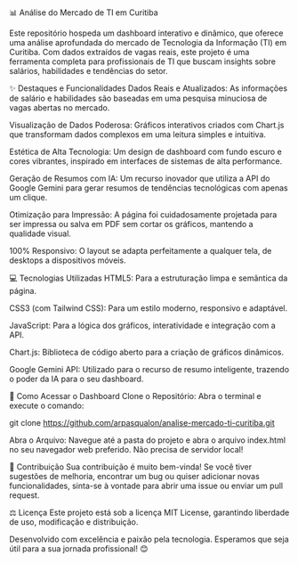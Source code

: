 📊 Análise do Mercado de TI em Curitiba

Este repositório hospeda um dashboard interativo e dinâmico, que oferece uma análise aprofundada do mercado de Tecnologia da Informação (TI) em Curitiba. Com dados extraídos de vagas reais, este projeto é uma ferramenta completa para profissionais de TI que buscam insights sobre salários, habilidades e tendências do setor.

✨ Destaques e Funcionalidades
Dados Reais e Atualizados: As informações de salário e habilidades são baseadas em uma pesquisa minuciosa de vagas abertas no mercado.

Visualização de Dados Poderosa: Gráficos interativos criados com Chart.js que transformam dados complexos em uma leitura simples e intuitiva.

Estética de Alta Tecnologia: Um design de dashboard com fundo escuro e cores vibrantes, inspirado em interfaces de sistemas de alta performance.

Geração de Resumos com IA: Um recurso inovador que utiliza a API do Google Gemini para gerar resumos de tendências tecnológicas com apenas um clique.

Otimização para Impressão: A página foi cuidadosamente projetada para ser impressa ou salva em PDF sem cortar os gráficos, mantendo a qualidade visual.

100% Responsivo: O layout se adapta perfeitamente a qualquer tela, de desktops a dispositivos móveis.

💻 Tecnologias Utilizadas
HTML5: Para a estruturação limpa e semântica da página.

CSS3 (com Tailwind CSS): Para um estilo moderno, responsivo e adaptável.

JavaScript: Para a lógica dos gráficos, interatividade e integração com a API.

Chart.js: Biblioteca de código aberto para a criação de gráficos dinâmicos.

Google Gemini API: Utilizado para o recurso de resumo inteligente, trazendo o poder da IA para o seu dashboard.

🚀 Como Acessar o Dashboard
Clone o Repositório:
Abra o terminal e execute o comando:

git clone https://github.com/arpasqualon/analise-mercado-ti-curitiba.git

Abra o Arquivo:
Navegue até a pasta do projeto e abra o arquivo index.html no seu navegador web preferido. Não precisa de servidor local!

🤝 Contribuição
Sua contribuição é muito bem-vinda! Se você tiver sugestões de melhoria, encontrar um bug ou quiser adicionar novas funcionalidades, sinta-se à vontade para abrir uma issue ou enviar um pull request.

⚖️ Licença
Este projeto está sob a licença MIT License, garantindo liberdade de uso, modificação e distribuição.

Desenvolvido com excelência e paixão pela tecnologia. Esperamos que seja útil para a sua jornada profissional! 😊
